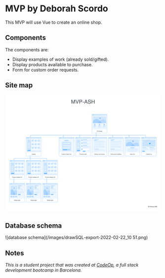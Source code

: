  # MVP by Deborah Scordo

 This MVP will use Vue to create an online shop.

 ## Components

 The components are:

 - Display examples of work (already sold/gifted).
 - Display products available to purchase.
 - Form for custom order requests.

## Site map

![sitemap](/images/MVP-ASH.png)

## Database schema
 
![database schema](/images/drawSQL-export-2022-02-22_10 51.png)

 ## Notes
 _This is a student project that was created at [CodeOp](http://codeop.tech), a full stack development bootcamp in Barcelona._
